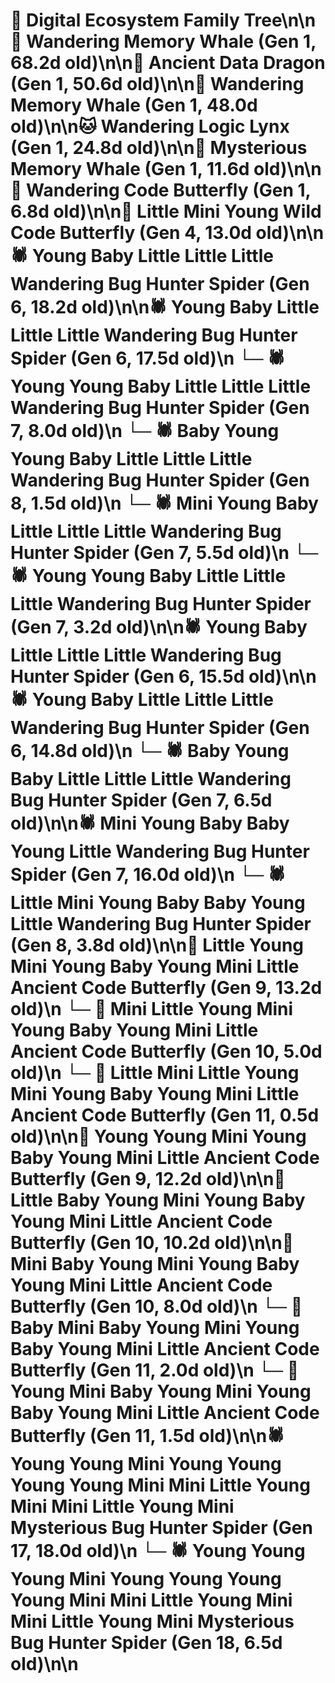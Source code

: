# 🌳 Digital Ecosystem Family Tree\n\n🐋 Wandering Memory Whale (Gen 1, 68.2d old)\n\n🐉 Ancient Data Dragon (Gen 1, 50.6d old)\n\n🐋 Wandering Memory Whale (Gen 1, 48.0d old)\n\n🐱 Wandering Logic Lynx (Gen 1, 24.8d old)\n\n🐋 Mysterious Memory Whale (Gen 1, 11.6d old)\n\n🦋 Wandering Code Butterfly (Gen 1, 6.8d old)\n\n🦋 Little Mini Young Wild Code Butterfly (Gen 4, 13.0d old)\n\n🕷️ Young Baby Little Little Little Wandering Bug Hunter Spider (Gen 6, 18.2d old)\n\n🕷️ Young Baby Little Little Little Wandering Bug Hunter Spider (Gen 6, 17.5d old)\n  └─ 🕷️ Young Young Baby Little Little Little Wandering Bug Hunter Spider (Gen 7, 8.0d old)\n    └─ 🕷️ Baby Young Young Baby Little Little Little Wandering Bug Hunter Spider (Gen 8, 1.5d old)\n  └─ 🕷️ Mini Young Baby Little Little Little Wandering Bug Hunter Spider (Gen 7, 5.5d old)\n  └─ 🕷️ Young Young Baby Little Little Little Wandering Bug Hunter Spider (Gen 7, 3.2d old)\n\n🕷️ Young Baby Little Little Little Wandering Bug Hunter Spider (Gen 6, 15.5d old)\n\n🕷️ Young Baby Little Little Little Wandering Bug Hunter Spider (Gen 6, 14.8d old)\n  └─ 🕷️ Baby Young Baby Little Little Little Wandering Bug Hunter Spider (Gen 7, 6.5d old)\n\n🕷️ Mini Young Baby Baby Young Little Wandering Bug Hunter Spider (Gen 7, 16.0d old)\n  └─ 🕷️ Little Mini Young Baby Baby Young Little Wandering Bug Hunter Spider (Gen 8, 3.8d old)\n\n🦋 Little Young Mini Young Baby Young Mini Little Ancient Code Butterfly (Gen 9, 13.2d old)\n  └─ 🦋 Mini Little Young Mini Young Baby Young Mini Little Ancient Code Butterfly (Gen 10, 5.0d old)\n    └─ 🦋 Little Mini Little Young Mini Young Baby Young Mini Little Ancient Code Butterfly (Gen 11, 0.5d old)\n\n🦋 Young Young Mini Young Baby Young Mini Little Ancient Code Butterfly (Gen 9, 12.2d old)\n\n🦋 Little Baby Young Mini Young Baby Young Mini Little Ancient Code Butterfly (Gen 10, 10.2d old)\n\n🦋 Mini Baby Young Mini Young Baby Young Mini Little Ancient Code Butterfly (Gen 10, 8.0d old)\n  └─ 🦋 Baby Mini Baby Young Mini Young Baby Young Mini Little Ancient Code Butterfly (Gen 11, 2.0d old)\n  └─ 🦋 Young Mini Baby Young Mini Young Baby Young Mini Little Ancient Code Butterfly (Gen 11, 1.5d old)\n\n🕷️ Young Young Mini Young Young Young Young Mini Mini Little Young Mini Mini Little Young Mini Mysterious Bug Hunter Spider (Gen 17, 18.0d old)\n  └─ 🕷️ Young Young Young Mini Young Young Young Young Mini Mini Little Young Mini Mini Little Young Mini Mysterious Bug Hunter Spider (Gen 18, 6.5d old)\n\n